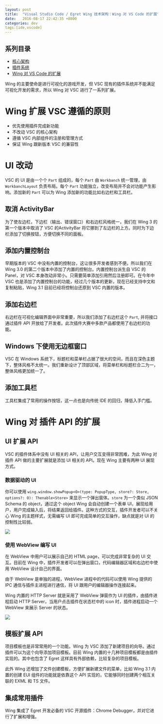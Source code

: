 ```yaml
---
layout: post
title:  "Visual Studio Code / Egret Wing 技术架构：Wing 对 VS Code 的扩展"
date:   2016-08-17 22:42:35 +0800
categories: dev
tags:[ide,vscode]
---
```


## 系列目录
- [核心架构](/dev/2016/08/15/vscode-the-architecture/)
- [插件系统](/dev/2016/08/16/vscode-the-extensions/)
- [Wing 对 VS Code 的扩展](/dev/2016/08/17/wing-vs-vscode/)

Wing 的主要使命是进行可视化的游戏开发，但 VSC 现有的插件系统并不能满足可视化开发的需求，所以 Wing 对 VSC 进行了一系列扩展。

# Wing 扩展 VSC 遵循的原则

- 优先使用插件完成新功能
- 不改动 VSC 的核心架构
- 遵循 VSC 内部组件的注册和管理方式
- 保证 Wing 跟新版本 VSC 的兼容性

# UI 改动

VSC 的 UI 是由一个个 `Part` 组成的，每个 `Part` 由 `Workbanch` 统一管理，由 `WorkbanchLayout` 负责布局。每个 `Part` 功能独立，改变布局并不会对功能产生影响。添加新的 `Part` 可以为 Wing 添加新的功能比如右边栏和工具栏。

## 取消 ActivityBar

为了使左边栏，下边栏（输出、错误窗口）和右边栏风格统一，我们在 Wing 3 的第一个版本中取消了 VSC 的ActivityBar 将它挪到了左边栏的上方。同时为下边栏添加了切换按钮，方便切换不同的面板。

## 添加内置控制台

早期版本的 VSC 中没有内置的控制台，这让很多开发者感到不便。所以我们在 Wing 3.0 的第二个版本中添加了内置的控制台。内置控制台派生自 VSC 的 Panel，对 VSC 本身改动非常小。只需要简单添加引用然后注册即可。在今年中 VSC 也是添加了内置控制台的功能，经过几个版本的更新，现在已经支持中文和复制粘贴，Wing 3.1 目前已经将控制台还原到 VSC 内置的版本。

## 添加右边栏

右边栏在可视化编辑界面中非常重要，所以我们添加了右边栏这个 `Part`, 并将接口通过插件 API 开放给了开发者。此次插件大赛中多款产品都使用了右边栏的功能。

## Windows 下使用无边框窗口

VSC 在 Windows 系统下，标题栏和菜单栏占据了很大的空间，而且在深色主题下，整体风格不太统一。我们重新设计了顶部区域，将菜单栏和标题栏合二为一，整体风格更加统一了。 

## 添加工具栏

工具栏集成了常用的操作按钮，这一点也是向传统 IDE 的回归，降低入手门槛。

# Wing 对 插件 API 的扩展

## UI 扩展 API

VSC 的插件体系中没有 UI 相关的 API，让用户交互变得非常困难，为此 Wing 对插件 API 做的主要扩展就是添加 UI 相关的 API。现在 Wing 主要有两种 UI 展现方式。

### 数据驱动的 UI

你可以使用 `wing.window.showPopup<O>(type: PopupType, store?: Store, options?: O): Thenable<Store>` 来显示一个弹出窗体。`store` 为一个类似 JSON Schema 的 object，通过这个 object Wing 会自动创建一个表单 UI，展现给用户，用户完成输入后，将结果返回给插件。这种方式的交互，插件开发者可以不关心 Wing 的主题样式，无需编写 UI 即可完成简单的交互操作，缺点就是对 UI 的控制性比较弱。

![](http://edn.egret.com/cn/data/upload/asset/20160308/56de4ff73daba.png)

### 使用 WebView 编写 UI

在 WebView 中用户可以展示自己的 HTML page，可以完成非常复杂的 UI 交互。目前在 Wing 中，插件开发者可以在弹出窗口，代码编辑器区域和右边栏中使用 WebView 设计自己的界面。

由于 WebView 是单独的进程，WebView 进程中的代码可以使用 Wing 提供的 IPC 通信与插件主进程进行通信，将 UI 跟用户的编辑器操作连接起来。

Wing 内置的 HTTP Server 就是采用了 WebView 弹窗作为 UI 的插件，由插件进程启动 HTTP Server，当用户点击插件在状态栏中的 icon 时，插件进程启动一个WebView 来展示 Server 的状态。

![](http://edn.egret.com/cn/data/upload/asset/20160621/57693c4dce59f.gif)

## 模板扩展 API

项目模板也是非常常用的一个功能。Wing 为 VSC 添加了新建项目的向导。通过插件可以为这个向导添加项目模板。目前 Wing 内置的十几种项目模板都是由插件实现的。其中也包含了 Egret 这样具有外部依赖，比较复杂的项目模板。

此外 Wing 还增加了文件创建模板，方便扩展新建文件的菜单，比如 Wing 3.1 内置的创建 EUI 组件的功能就是依靠这个 API 实现的，它能够同时创建两个相互关联的 EXML 和 TS 文件。

## 集成常用插件

Wing 集成了 Egret 开发必备的 VSC 开源插件：Chrome Debugger，并对它进行了扩展和增强。




